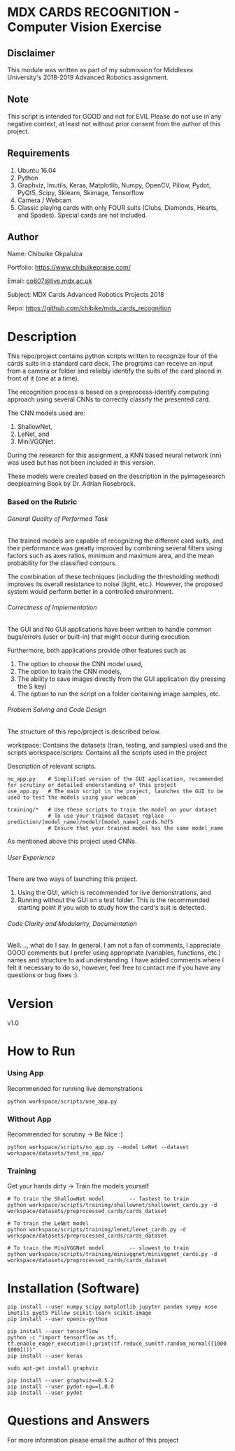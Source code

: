 # MDX CARDS RECOGNITION - Computer Vision Exercise
## Disclaimer
This module was written as part of my submission for Middlesex University's 2018-2019 Advanced Robotics assignment.

## Note
This script is intended for GOOD and not for EVIL
Please do not use in any negative context, at least not without prior consent from
the author of this project.

## Requirements
1. Ubuntu 16.04
2. Python
3. Graphviz, Imutils, Keras, Matplotlib, Numpy, OpenCV, Pillow, Pydot, PyQt5, Scipy, Sklearn, Skimage, Tensorflow
4. Camera / Webcam
5. Classic playing cards with only FOUR suits (Clubs, Diamonds, Hearts, and Spades).
   Special cards are not included.

## Author
Name: Chibuike Okpaluba

Portfolio: https://www.chibuikepraise.com/

Email: co607@live.mdx.ac.uk

Subject: MDX Cards Advanced Robotics Projects 2018

Repo: https://github.com/chibike/mdx_cards_recognition

# Description
This repo/project contains python scripts written to recognize four of the cards suits in a standard card deck. The programs can receive an input from a camera or folder and reliably identify the suits of the card placed in front of it (one at a time).

The recognition process is based on a preprocess-identify computing approach using several CNNs to correctly classify the presented card.

The CNN models used are:
1. ShallowNet,
2. LeNet, and
3. MiniVGGNet.

During the research for this assignment, a KNN based neural network (nn) was used but has not been included in this version.

These models were created based on the description in the pyimagesearch deeplearning Book by Dr. Adrian Rosebrock.

### Based on the Rubric
###### General Quality of Performed Task

The trained models are capable of recognizing the different card suits, and their performance was greatly improved by combining several filters using factors such as axes ratios, minimum and maximum area, and the mean probability for the classified contours.

The combination of these techniques (including the thresholding method) improves its overall resistance to noise (light, etc.). However, the proposed system would perform better in a controlled environment.

###### Correctness of Implementation

The GUI and No GUI applications have been written to handle common bugs/errors (user or built-in) that might occur during execution. 

Furthermore, both applications provide other features such as
1. The option to choose the CNN model used,
2. The option to train the CNN models,
3. The ability to save images directly from the GUI application (by pressing the S key)
4. The option to run the script on a folder containing image samples, etc.

###### Problem Solving and Code Design

The structure of this repo/project is described below.

workspace: Contains the datasets (train, testing, and samples) used and the scripts
workspace/scripts: Contains all the scripts used in the project

Description of relevant scripts.

```
no_app.py    # Simplified version of the GUI application, recommended for scrutiny or detailed understanding of this project
use_app.py   # The main script in the project, launches the GUI to be used to test the models using your webcam

training/*   # Use these scripts to train the model on your dataset
             # To use your trained dataset replace prediction/[model_name]/model/[model_name]_cards.hdf5
             # Ensure that your trained model has the same model_name
```

As mentioned above this project used CNNs.

###### User Experience

There are two ways of launching this project.
1. Using the GUI, which is recommended for live demonstrations, and
2. Running without the GUI on a test folder. This is the recommended starting point if you wish to study how the card's suit is detected.


###### Code Clarity and Modularity, Documentation

Well...., what do I say. In general, I am not a fan of comments, I appreciate GOOD comments but I prefer using appropriate (variables, functions, etc.) names and structure to aid understanding. I have added comments where  I felt it necessary to do so, however, feel free to contact me if you have any questions or bug fixes :).

# Version
v1.0

# How to Run
### Using App
Recommended for running live demonstrations

```
python workspace/scripts/use_app.py
```

### Without App
Recommended for scrutiny -> Be Nice :)

```
python workspace/scripts/no_app.py --model LeNet --dataset workspace/datasets/test_no_app/
```

### Training
Get your hands dirty -> Train the models yourself

```
# To train the ShallowNet model        -- fastest to train
python workspace/scripts/training/shallownet/shallownet_cards.py -d workspace/datasets/preprocessed_cards/cards_dataset

# To train the LeNet model
python workspace/scripts/training/lenet/lenet_cards.py -d workspace/datasets/preprocessed_cards/cards_dataset

# To train the MiniVGGNet model        -- slowest to train
python workspace/scripts/training/minivggnet/minivggnet_cards.py -d workspace/datasets/preprocessed_cards/cards_dataset
```

# Installation (Software)
```
pip install --user numpy scipy matplotlib jupyter pandas sympy nose imutils pyqt5 Pillow scikit-learn scikit-image
pip install --user opencv-python

pip install --user tensorflow
python -c "import tensorflow as tf; tf.enable_eager_execution();print(tf.reduce_sum(tf.random_normal([1000, 1000])))"
pip install --user keras

sudo apt-get install graphviz

pip install --user graphviz==0.5.2
pip install --user pydot-ng==1.0.0
pip install --user pydot
```

# Questions and Answers
For more information please email the author of this project
